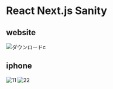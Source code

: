 # React Next.js Sanity

## website
![ダウンロードc](https://user-images.githubusercontent.com/96198088/156288943-013ac9f7-2015-4550-beb2-53038444d9b4.gif)
## iphone
![11](https://user-images.githubusercontent.com/96198088/156291315-fa76d305-ca34-4781-b759-58f170d16a68.gif) ![22](https://user-images.githubusercontent.com/96198088/156291635-b8173d8e-7e26-46f7-822e-2556b82a958d.gif)
